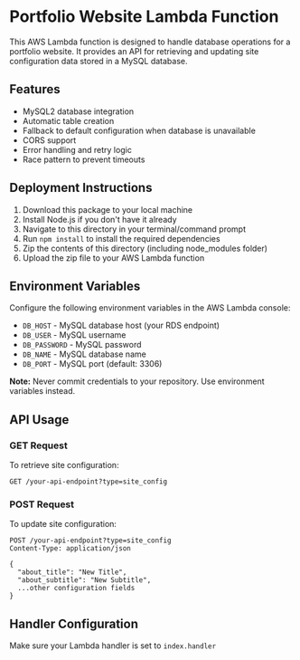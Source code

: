# Portfolio Website Lambda Function

This AWS Lambda function is designed to handle database operations for a portfolio website. It provides an API for retrieving and updating site configuration data stored in a MySQL database.

## Features

- MySQL2 database integration
- Automatic table creation
- Fallback to default configuration when database is unavailable
- CORS support
- Error handling and retry logic
- Race pattern to prevent timeouts

## Deployment Instructions

1. Download this package to your local machine
2. Install Node.js if you don't have it already
3. Navigate to this directory in your terminal/command prompt
4. Run `npm install` to install the required dependencies
5. Zip the contents of this directory (including node_modules folder)
6. Upload the zip file to your AWS Lambda function

## Environment Variables

Configure the following environment variables in the AWS Lambda console:

- `DB_HOST` - MySQL database host (your RDS endpoint)
- `DB_USER` - MySQL username 
- `DB_PASSWORD` - MySQL password
- `DB_NAME` - MySQL database name
- `DB_PORT` - MySQL port (default: 3306)

**Note:** Never commit credentials to your repository. Use environment variables instead.

## API Usage

### GET Request
To retrieve site configuration:
```
GET /your-api-endpoint?type=site_config
```

### POST Request
To update site configuration:
```
POST /your-api-endpoint?type=site_config
Content-Type: application/json

{
  "about_title": "New Title",
  "about_subtitle": "New Subtitle",
  ...other configuration fields
}
```

## Handler Configuration

Make sure your Lambda handler is set to `index.handler` 